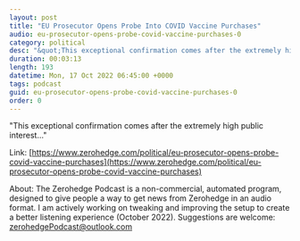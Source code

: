 ```yaml
---
layout: post
title: "EU Prosecutor Opens Probe Into COVID Vaccine Purchases"
audio: eu-prosecutor-opens-probe-covid-vaccine-purchases-0
category: political
desc: "&quot;This exceptional confirmation comes after the extremely high public interest...&quot;"
duration: 00:03:13
length: 193
datetime: Mon, 17 Oct 2022 06:45:00 +0000
tags: podcast
guid: eu-prosecutor-opens-probe-covid-vaccine-purchases-0
order: 0
---
```

&quot;This exceptional confirmation comes after the extremely high public interest...&quot;

Link: [https://www.zerohedge.com/political/eu-prosecutor-opens-probe-covid-vaccine-purchases](https://www.zerohedge.com/political/eu-prosecutor-opens-probe-covid-vaccine-purchases)

About: The Zerohedge Podcast is a non-commercial, automated program, designed to give people a way to get news from Zerohedge in an audio format.  I am actively working on tweaking and improving the setup to create a better listening experience (October 2022).  Suggestions are welcome: [zerohedgePodcast@outlook.com](mailto:zerohedgePodcast@outlook.com)